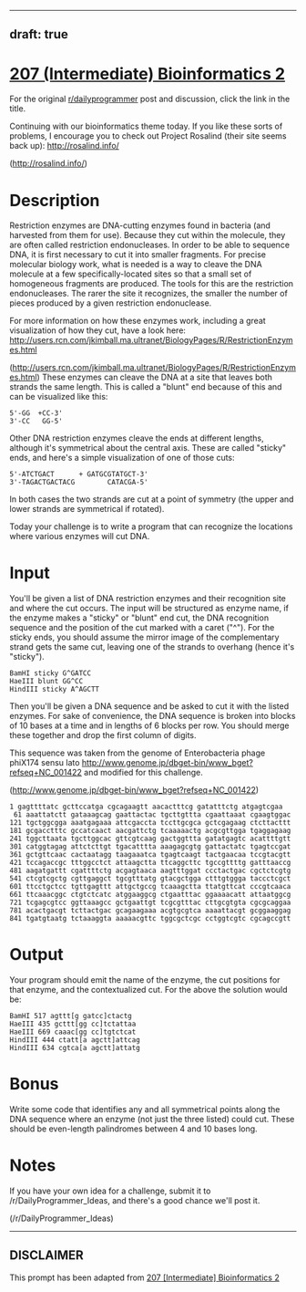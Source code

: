 ---
draft: true
----

# [207 (Intermediate) Bioinformatics 2](https://www.reddit.com/r/dailyprogrammer/comments/307m27/20150325_challenge_207_intermediate/)

For the original [r/dailyprogrammer](https://www.reddit.com/r/dailyprogrammer/) post and discussion, click the link in the title.

Continuing with our bioinformatics theme today. If you like these sorts of problems, I encourage you to check out Project Rosalind (their site seems back up): http://rosalind.info/

(http://rosalind.info/)
# Description
Restriction enzymes are DNA-cutting enzymes found in bacteria (and harvested from them for use). Because they cut within the molecule, they are often called restriction endonucleases. In order to be able to sequence DNA, it is first necessary to cut it into smaller fragments. For precise molecular biology work, what is needed is a way to cleave the DNA molecule at a few specifically-located sites so that a small set of homogeneous fragments are produced. The tools for this are the restriction endonucleases. The rarer the site it recognizes, the smaller the number of pieces produced by a given restriction endonuclease.

For more information on how these enzymes work, including a great visualization of how they cut, have a look here: http://users.rcn.com/jkimball.ma.ultranet/BiologyPages/R/RestrictionEnzymes.html

(http://users.rcn.com/jkimball.ma.ultranet/BiologyPages/R/RestrictionEnzymes.html)
These enzymes can cleave the DNA at a site that leaves both strands the same length. This is called a "blunt" end because of this and can be visualized like this:


```
5'-GG  +CC-3'
3'-CC   GG-5'
```
Other DNA restriction enzymes cleave the ends at different lengths, although it's symmetrical about the central axis. These are called "sticky" ends, and here's a simple visualization of one of those cuts:


```
5'-ATCTGACT      + GATGCGTATGCT-3'
3'-TAGACTGACTACG        CATACGA-5'
```
In both cases the two strands are cut at a point of symmetry (the upper and lower strands are symmetrical if rotated). 

Today your challenge is to write a program that can recognize the locations where various enzymes will cut DNA. 

# Input
You'll be given a list of DNA restriction enzymes and their recognition site and where the cut occurs. The input will be structured as enzyme name, if the enzyme makes a "sticky" or "blunt" end cut, the DNA recognition sequence and the position of the cut marked with a caret ("^"). For the sticky ends, you should assume the mirror image of the complementary strand gets the same cut, leaving one of the strands to overhang (hence it's "sticky"). 


```
BamHI sticky G^GATCC
HaeIII blunt GG^CC
HindIII sticky A^AGCTT
```
Then you'll be given a DNA sequence and be asked to cut it with the listed enzymes. For sake of convenience, the DNA sequence is broken into blocks of 10 bases at a time and in lengths of 6 blocks per row. You should merge these together and drop the first column of digits.

This sequence was taken from the genome of Enterobacteria phage phiX174 sensu lato http://www.genome.jp/dbget-bin/www_bget?refseq+NC_001422 and modified for this challenge. 

(http://www.genome.jp/dbget-bin/www_bget?refseq+NC_001422)

```
1 gagttttatc gcttccatga cgcagaagtt aacactttcg gatatttctg atgagtcgaa
 61 aaattatctt gataaagcag gaattactac tgcttgttta cgaattaaat cgaagtggac
121 tgctggcgga aaatgagaaa attcgaccta tccttgcgca gctcgagaag ctcttacttt
181 gcgacctttc gccatcaact aacgattctg tcaaaaactg acgcgttgga tgaggagaag
241 tggcttaata tgcttggcac gttcgtcaag gactggttta gatatgagtc acattttgtt
301 catggtagag attctcttgt tgacatttta aaagagcgtg gattactatc tgagtccgat
361 gctgttcaac cactaatagg taagaaatca tgagtcaagt tactgaacaa tccgtacgtt
421 tccagaccgc tttggcctct attaagctta ttcaggcttc tgccgttttg gatttaaccg
481 aagatgattt cgattttctg acgagtaaca aagtttggat ccctactgac cgctctcgtg
541 ctcgtcgctg cgttgaggct tgcgtttatg gtacgctgga ctttgtggga taccctcgct
601 ttcctgctcc tgttgagttt attgctgccg tcaaagctta ttatgttcat cccgtcaaca
661 ttcaaacggc ctgtctcatc atggaaggcg ctgaatttac ggaaaacatt attaatggcg
721 tcgagcgtcc ggttaaagcc gctgaattgt tcgcgtttac cttgcgtgta cgcgcaggaa
781 acactgacgt tcttactgac gcagaagaaa acgtgcgtca aaaattacgt gcggaaggag
841 tgatgtaatg tctaaaggta aaaaacgttc tggcgctcgc cctggtcgtc cgcagccgtt
```
# Output
Your program should emit the name of the enzyme, the cut positions for that enzyme, and the contextualized cut. For the above the solution would be:


```
BamHI 517 agttt[g gatcc]ctactg
HaeIII 435 gcttt[gg cc]tctattaa
HaeIII 669 caaac[gg cc]tgtctcat
HindIII 444 ctatt[a agctt]attcag
HindIII 634 cgtca[a agctt]attatg
```
# Bonus
Write some code that identifies any and all symmetrical points along the DNA sequence where an enzyme (not just the three listed) could cut. These should be even-length palindromes between 4 and 10 bases long. 

# Notes
If you have your own idea for a challenge, submit it to /r/DailyProgrammer_Ideas, and there's a good chance we'll post it.

(/r/DailyProgrammer_Ideas)

----
## **DISCLAIMER**
This prompt has been adapted from [207 [Intermediate] Bioinformatics 2](https://www.reddit.com/r/dailyprogrammer/comments/307m27/20150325_challenge_207_intermediate/
)
